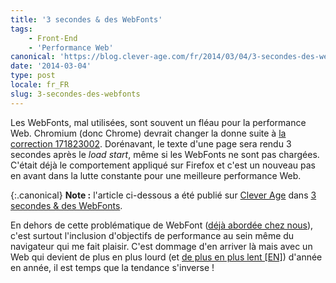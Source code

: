 ```yaml
---
title: '3 secondes & des WebFonts'
tags:
    - Front-End
    - 'Performance Web'
canonical: 'https://blog.clever-age.com/fr/2014/03/04/3-secondes-des-webfonts/'
date: '2014-03-04'
type: post
locale: fr_FR
slug: 3-secondes-des-webfonts
---
```


Les WebFonts, mal utilisées, sont souvent un fléau pour la performance Web. Chromium (donc Chrome) devrait changer la donne suite à <a href="https://codereview.chromium.org/171823002">la correction 171823002</a>. Dorénavant, le texte d'une page sera rendu 3 secondes après le <em>load start</em>, même si les WebFonts ne sont pas chargées. C'était déjà le comportement appliqué sur Firefox et c'est un nouveau pas en avant dans la lutte constante pour une meilleure performance Web.

<!-- more -->

{:.canonical}
**Note&nbsp;:** l'article ci-dessous a été publié sur [Clever Age](http://www.clever-age.com/fr/) dans [3 secondes & des WebFonts](https://blog.clever-age.com/fr/2014/03/04/3-secondes-des-webfonts/).

En dehors de cette problématique de WebFont (<a title="Optimiser le rendu de @font-face : tout un programme !" href="https://blog.clever-age.com/fr/2012/08/29/optimiser-le-rendu-de-font-face/">déjà abordée chez nous</a>), c'est surtout l'inclusion d'objectifs de performance au sein même du navigateur qui me fait plaisir. C'est dommage d'en arriver là mais avec un Web qui devient de plus en plus lourd (et <a href="https://www.webperformancetoday.com/2014/02/25/the-great-web-slowdown-infographic/">de plus en plus lent [EN]</a>) d'année en année, il est temps que la tendance s'inverse !
